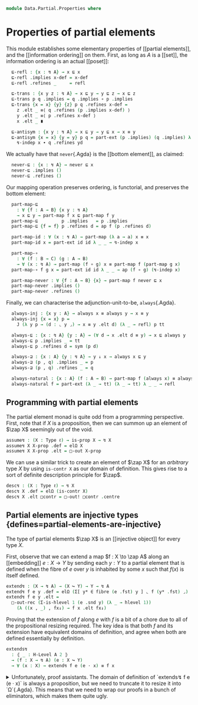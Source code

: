 <!--
```agda
open import 1Lab.Prelude

open import Data.Partial.Base
```
-->

```agda
module Data.Partial.Properties where
```

<!--
```agda
private variable
  o o' ℓ : Level
  A B C X Y : Type ℓ

abstract
```
-->

# Properties of partial elements

This module establishes some elementary properties of [[partial
elements]], and the [[information ordering]] on them. First, as long as
$A$ is a [[set]], the information ordering is an actual [[poset]]:

```agda
  ⊑-refl : {x : ↯ A} → x ⊑ x
  ⊑-refl .implies x-def = x-def
  ⊑-refl .refines _     = refl

  ⊑-trans : {x y z : ↯ A} → x ⊑ y → y ⊑ z → x ⊑ z
  ⊑-trans p q .implies = q .implies ∘ p .implies
  ⊑-trans {x = x} {y} {z} p q .refines x-def =
    z .elt _ ≡⟨ q .refines (p .implies x-def) ⟩
    y .elt _ ≡⟨ p .refines x-def ⟩
    x .elt _ ∎

  ⊑-antisym : {x y : ↯ A} → x ⊑ y → y ⊑ x → x ≡ y
  ⊑-antisym {x = x} {y = y} p q = part-ext (p .implies) (q .implies) λ xd yd →
    ↯-indep x ∙ q .refines yd
```

We actually have that `never`{.Agda} is the [[bottom element]], as
claimed:

```agda
  never-⊑ : {x : ↯ A} → never ⊑ x
  never-⊑ .implies ()
  never-⊑ .refines ()
```

Our mapping operation preserves ordering, is functorial, and preserves
the bottom element:

```agda
  part-map-⊑
    : ∀ {f : A → B} {x y : ↯ A}
    → x ⊑ y → part-map f x ⊑ part-map f y
  part-map-⊑         p .implies   = p .implies
  part-map-⊑ {f = f} p .refines d = ap f (p .refines d)

  part-map-id : ∀ (x : ↯ A) → part-map (λ a → a) x ≡ x
  part-map-id x = part-ext id id λ _ _ → ↯-indep x

  part-map-∘
    : ∀ (f : B → C) (g : A → B)
    → ∀ (x : ↯ A) → part-map (f ∘ g) x ≡ part-map f (part-map g x)
  part-map-∘ f g x = part-ext id id λ _ _ → ap (f ∘ g) (↯-indep x)

  part-map-never : ∀ {f : A → B} {x} → part-map f never ⊑ x
  part-map-never .implies ()
  part-map-never .refines ()
```

Finally, we can characterise the adjunction-unit-to-be, `always`{.Agda}.

```agda
  always-inj : {x y : A} → always x ≡ always y → x ≡ y
  always-inj {x = x} p =
    J (λ y p → (d : ⌞ y ⌟) → x ≡ y .elt d) (λ _ → refl) p tt

  always-⊑ : {x : ↯ A} {y : A} → (∀ d → x .elt d ≡ y) → x ⊑ always y
  always-⊑ p .implies _ = tt
  always-⊑ p .refines d = sym (p d)

  always-⊒ : {x : A} {y : ↯ A} → y ↓ x → always x ⊑ y
  always-⊒ (p , q) .implies _ = p
  always-⊒ (p , q) .refines _ = q

  always-natural : {x : A} (f : A → B) → part-map f (always x) ≡ always (f x)
  always-natural f = part-ext (λ _ → tt) (λ _ → tt) λ _ _ → refl
```

## Programming with partial elements

The partial element monad is quite odd from a programming perspective.
First, note that if $X$ is a proposition, then we can summon up an element
of $\zap X$ seemingly out of the void.

```agda
assume↯ : (X : Type ℓ) → is-prop X → ↯ X
assume↯ X X-prop .def = elΩ X
assume↯ X X-prop .elt = □-out X-prop
```

We can use a similar trick to create an element of $\zap X$ for an *arbitrary*
type $X$ by using `is-contr X` as our domain of definition. This gives rise
to a sort of definite description principle for $\zap$.

```agda
desc↯ : (X : Type ℓ) → ↯ X
desc↯ X .def = elΩ (is-contr X)
desc↯ X .elt □contr = □-out! □contr .centre
```



## Partial elements are injective types {defines=partial-elements-are-injective}

The type of partial elements $\zap X$ is an [[injective object]] for
every type $X$.

First, observe that we can extend a map $f : X \to \zap A$ along
an [[embedding]] $e : X \to Y$ by sending each $y : Y$ to
a partial element that is defined when the fibre of $e$ over $y$
is inhabited by some $x$ such that $f(x)$ is itself defined.

```agda
extend↯ : (X → ↯ A) → (X ↪ Y) → Y → ↯ A
extend↯ f e y .def = elΩ (Σ[ y* ∈ fibre (e .fst) y ] ⌞ f (y* .fst) ⌟)
extend↯ f e y .elt =
  □-out-rec (Σ-is-hlevel 1 (e .snd y) (λ _ → hlevel 1))
    (λ ((x , _) , fx↓) → f x .elt fx↓)
```

Proving that the extension of $f$ along $e$ with $f$ is a bit of a chore
due to all of the propositional resizing required. The key idea is that
both $f$ and its extension have equivalent domains of definition, and
agree when both are defined essentially by definition.

```agda
extends↯
  : ⦃ _ : H-Level A 2 ⦄
  → (f : X → ↯ A) (e : X ↪ Y)
  → ∀ (x : X) → extend↯ f e (e · x) ≡ f x
```

<details>
<summary>Unfortunately, proof assistants. The domain of definition
of `extends↯ f e (e · x)` is always a proposition, but we need to
truncate it to resize it into `Ω`{.Agda}. This means that we need
to wrap our proofs in a bunch of eliminators, which makes them quite
ugly.
</summary>

```agda
extends↯ f e x = part-ext to from agree where
  to : ⌞ extend↯ f e (e · x) ⌟ → ⌞ f x ⌟
  to = rec! λ x' p fx'↓ →
    subst (λ x → ∣ f x .def ∣)
      (has-prop-fibres→injective (e .fst) (e .snd) p)
      fx'↓

  from : ⌞ f x ⌟ → ⌞ extend↯ f e (e · x) ⌟
  from fx↓ = pure ((x , refl) , fx↓)

  agree : (fex↓ : ⌞ extend↯ f e (e · x) ⌟) (fx↓ : ⌞ f x ⌟) → extend↯ f e (e · x) .elt fex↓ ≡ f x .elt fx↓
  agree =
    □-out-elim (Σ-is-hlevel 1 (e .snd (e · x)) (λ _ → hlevel 1)) λ where
      ((x' , ex'=ex) , fx'↓) fx↓ →
        ap₂ (λ x fx↓ → f x .elt fx↓) (has-prop-fibres→injective (e .fst) (e .snd) ex'=ex) prop!
```

</details>
